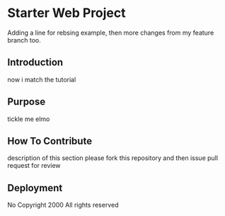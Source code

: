 # Starter Web Project
Adding a line for rebsing example, then more changes from my feature branch too.
## Introduction
now i match the tutorial
## Purpose
tickle me elmo
## How To Contribute
 description of this section
 please fork this repository and then issue pull request for review
## Deployment
No Copyright 2000 All rights reserved

